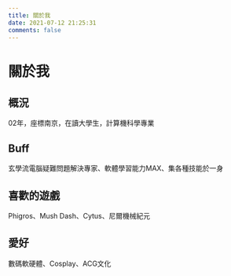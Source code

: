 ```yaml
---
title: 關於我
date: 2021-07-12 21:25:31
comments: false
---
```

# 關於我
## 概況
02年，座標南京，在讀大學生，計算機科學專業
## Buff
玄學流電腦疑難問題解決專家、軟體學習能力MAX、集各種技能於一身
## 喜歡的遊戲
Phigros、Mush Dash、Cytus、尼爾機械紀元
## 愛好
數碼軟硬體、Cosplay、ACG文化